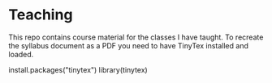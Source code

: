 # Teaching

This repo contains course material for the classes I have taught. To recreate the syllabus document as a PDF you need to have TinyTex installed and loaded. 

install.packages("tinytex")
library(tinytex)

